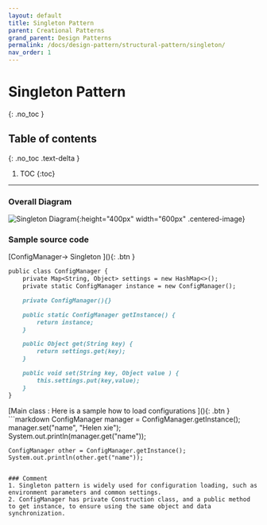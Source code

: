```yaml
---
layout: default
title: Singleton Pattern
parent: Creational Patterns
grand_parent: Design Patterns
permalink: /docs/design-pattern/structural-pattern/singleton/
nav_order: 1
---
```


# Singleton Pattern
{: .no_toc }

## Table of contents
{: .no_toc .text-delta }

1. TOC
{:toc}

---

### Overall Diagram

![Singleton Diagram](../../resource/singleton_diagram.png){:height="400px" width="600px" .centered-image}

### Sample source code

<div class="code-example" markdown="1">
<span class="fs-3">
[ConfigManager-> Singleton ](){: .btn }
</span>
</div>

```markdown
public class ConfigManager {
    private Map<String, Object> settings = new HashMap<>();
    private static ConfigManager instance = new ConfigManager();

    private ConfigManager(){}

    public static ConfigManager getInstance() {
        return instance;
    }

    public Object get(String key) {
        return settings.get(key);
    }

    public void set(String key, Object value ) {
        this.settings.put(key,value);
    }
}
```
<div class="code-example" markdown="1">
<span class="fs-3">
[Main class : Here is a sample how to load configurations ](){: .btn }
</span>
</div>
```markdown
    ConfigManager manager = ConfigManager.getInstance();
    manager.set("name", "Helen xie");
    System.out.println(manager.get("name"));

    ConfigManager other = ConfigManager.getInstance();
    System.out.println(other.get("name"));
```

### Comment
1. Singleton pattern is widely used for configuration loading, such as environment parameters and common settings.
2. ConfigManager has private Construction class, and a public method to get instance, to ensure using the same object and data synchronization.
